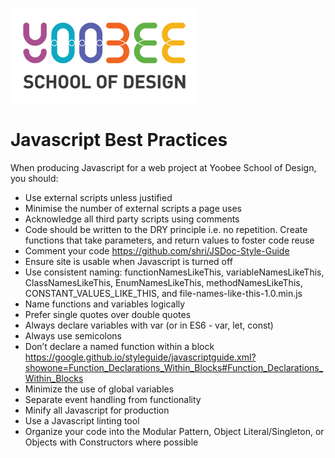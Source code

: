 [![Yoobee School of Design](https://raw.githubusercontent.com/YoobeeWebTutors/yoobee-web-best-practices/master/images/yoobee-logo-300w.png)](http://yoobee.ac.nz)

# Javascript Best Practices

When producing Javascript for a web project at Yoobee School of Design, you should:

* Use external scripts unless justified
* Minimise the number of external scripts a page uses
* Acknowledge all third party scripts using comments
* Code should be written to the DRY principle i.e. no repetition. Create functions that take parameters, and return values to foster code reuse
* Comment your code https://github.com/shri/JSDoc-Style-Guide
* Ensure site is usable when Javascript is turned off
* Use consistent naming: functionNamesLikeThis, variableNamesLikeThis, ClassNamesLikeThis, EnumNamesLikeThis, methodNamesLikeThis, CONSTANT_VALUES_LIKE_THIS, and file-names-like-this-1.0.min.js 
* Name functions and variables logically
* Prefer single quotes over double quotes
* Always declare variables with var (or in ES6 - var, let, const)
* Always use semicolons
* Don’t declare a named function within a block https://google.github.io/styleguide/javascriptguide.xml?showone=Function_Declarations_Within_Blocks#Function_Declarations_Within_Blocks
* Minimize the use of global variables
* Separate event handling from functionality
* Minify all Javascript for production
* Use a Javascript linting tool
* Organize your code into the Modular Pattern, Object Literal/Singleton, or Objects with Constructors where possible





